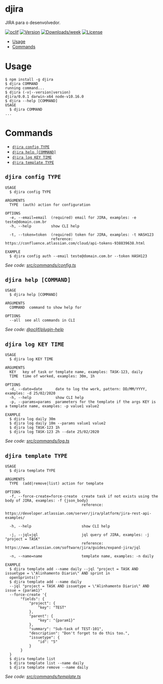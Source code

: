 djira
=====

JIRA para o desenvolvedor.

[![oclif](https://img.shields.io/badge/cli-oclif-brightgreen.svg)](https://oclif.io)
[![Version](https://img.shields.io/npm/v/djira.svg)](https://npmjs.org/package/djira)
[![Downloads/week](https://img.shields.io/npm/dw/djira.svg)](https://npmjs.org/package/djira)
[![License](https://img.shields.io/npm/l/djira.svg)](https://github.com/Downloads/djira/blob/master/package.json)

<!-- toc -->
* [Usage](#usage)
* [Commands](#commands)
<!-- tocstop -->
# Usage
<!-- usage -->
```sh-session
$ npm install -g djira
$ djira COMMAND
running command...
$ djira (-v|--version|version)
djira/0.0.1 darwin-x64 node-v10.16.0
$ djira --help [COMMAND]
USAGE
  $ djira COMMAND
...
```
<!-- usagestop -->
# Commands
<!-- commands -->
* [`djira config TYPE`](#djira-config-type)
* [`djira help [COMMAND]`](#djira-help-command)
* [`djira log KEY TIME`](#djira-log-key-time)
* [`djira template TYPE`](#djira-template-type)

## `djira config TYPE`

```
USAGE
  $ djira config TYPE

ARGUMENTS
  TYPE  (auth) action for configuration

OPTIONS
  -e, --email=email  (required) email for JIRA, examples: -e teste@domain.com.br
  -h, --help         show CLI help

  -t, --token=token  (required) token for JIRA, examples: -t HASH123
                     reference: https://confluence.atlassian.com/cloud/api-tokens-938839638.html

EXAMPLE
  $ djira config auth --email teste@domain.com.br --token HASH123
```

_See code: [src/commands/config.ts](https://github.com/LVCarnevalli/djira/blob/v0.0.1/src/commands/config.ts)_

## `djira help [COMMAND]`

```
USAGE
  $ djira help [COMMAND]

ARGUMENTS
  COMMAND  command to show help for

OPTIONS
  --all  see all commands in CLI
```

_See code: [@oclif/plugin-help](https://github.com/oclif/plugin-help/blob/v3.2.0/src/commands/help.ts)_

## `djira log KEY TIME`

```
USAGE
  $ djira log KEY TIME

ARGUMENTS
  KEY   key of task or template name, examples: TASK-123, daily
  TIME  time of worked, examples: 30m, 1h

OPTIONS
  -d, --date=date      date to log the work, pattern: DD/MM/YYYY, examples: -d 25/02/2020
  -h, --help           show CLI help
  -p, --params=params  parameters for the template if the args KEY is a template name, examples: -p value1 value2

EXAMPLE
  $ djira log daily 30m
  $ djira log daily 10m --params value1 value2
  $ djira log TASK-123 1h
  $ djira log TASK-123 2h --date 25/02/2020
```

_See code: [src/commands/log.ts](https://github.com/LVCarnevalli/djira/blob/v0.0.1/src/commands/log.ts)_

## `djira template TYPE`

```
USAGE
  $ djira template TYPE

ARGUMENTS
  TYPE  (add|remove|list) action for template

OPTIONS
  -f, --force-create=force-create  create task if not exists using the body of JIRA, examples: -f {json_body}
                                   reference:
                                   https://developer.atlassian.com/server/jira/platform/jira-rest-api-examples/

  -h, --help                       show CLI help

  -j, --jql=jql                    jql query of JIRA, examples: -j "project = TASK"
                                   reference: https://www.atlassian.com/software/jira/guides/expand-jira/jql

  -n, --name=name                  template name, examples: -n daily

EXAMPLE
  $ djira template add --name daily --jql "project = TASK AND issuetype = \"Alinhamento Diario\" AND sprint in 
  openSprints()"
  $ djira template add --name daily
  --jql "project = TASK AND issuetype = \"Alinhamento Diario\" AND issue = {param1}"
  --force-create '{
       "fields": {
           "project": {
               "key": "TEST"
           },
           "parent": {
               "key": "{param1}"
           },
           "summary": "Sub-task of TEST-101",
           "description": "Don't forget to do this too.",
           "issuetype": {
               "id": "5"
           }
       }
  }
  $ djira template list
  $ djira template list --name daily
  $ djira template remove --name daily
```

_See code: [src/commands/template.ts](https://github.com/LVCarnevalli/djira/blob/v0.0.1/src/commands/template.ts)_
<!-- commandsstop -->
